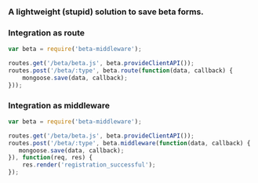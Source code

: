 ### A lightweight (stupid) solution to save beta forms.

### Integration as route

```javascript
var beta = require('beta-middleware');

routes.get('/beta/beta.js', beta.provideClientAPI());
routes.post('/beta/:type', beta.route(function(data, callback) {
    mongoose.save(data, callback);
}));
```

### Integration as middleware

```javascript
var beta = require('beta-middleware');

routes.get('/beta/beta.js', beta.provideClientAPI());
routes.post('/beta/:type', beta.middleware(function(data, callback) {
   mongoose.save(data, callback);
}), function(req, res) {
    res.render('registration_successful');
});
```
